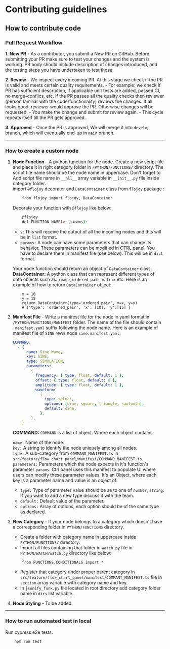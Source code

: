 # Contributing guidelines

## How to contribute code
### Pull Request Workflow

**1. New PR** - As a contributor, you submit a New PR on GitHub. Before submitting your PR make sure to test your changes and the system is working. PR body should include description of changes introduced, and the testing steps you have undertaken to test those.

**2. Review** - We inspect
every incoming PR. At this stage we check if the PR is valid and meets certain quality
requirements. - For example: we check if PR has sufficient
description, if applicable unit tests are added, passed CI, no merge-conflics, etc. If the PR passes all the quality checks then reviewer (person familiar with the
code/functionality) reviews the changes. If all looks good, reviewer would approve the PR. Otherwise changes will be requested. - You make the change and
submit for review again. - This cycle repeats itself till the PR gets
approved.

**3. Approved** - Once the PR is approved, We will merge it into `develop` branch, which will eventually end-up in `main` branch.

---

### How to create a custom node
1.  **Node Function** - A python function for the node. Create a new script file and place it in right category folder in `/PYTHON/FUNCTIONS/`  directory. The script file name should be the node name in uppercase. Don't forget to Add script file name in `__all__` array variable in `__init__.py` file inside category folder.  
    import `@flojoy` decorator and `DataContainer` class from `flojoy` package : 

    ```bash
        from flojoy import flojoy, DataContainer
    ```
    Decorate your function with `@flojoy` like below:
    ```bash
        @flojoy
        def FUNCTION_NAME(v, params):
    ```
    - `v`: This will receive the output of all the incoming nodes and this will be in `list` format.
    - `params:` A node can have some parameters that can change its behavior. These parameters can be modified in CTRL panel. You have to declare them in manifest file (see below). This will be in `dict` format.  

    Your node function should return an object of `DataContainer` class.   
    **DataContainer:**  A python class that can represent different types of data objects such as: `image`, `ordered_pair`, `matrix` etc. Here is an example of how to return `DataContainer` object:    
    ```code
        x = 10
        y = 15
        return DataContainer(type='ordered_pair', x=x, y=y)
        # {'type': 'ordered_pair', 'x': [10], 'y':[15] }
    ```
2.  **Manifest File** - Write a manifest file for the node in yaml format in `/PYTHON/FUNCTIONS/MANIFEST` folder. The name of the file should contain `.manifest.yaml` suffix following the node name. Here is an example of manifest file of `SINE WAVE` node `sine.manifest.yaml`.
    ```yaml
    COMMAND:
      - {
          name: Sine Wave,
          key: SINE,
          type: SIMULATION,
          parameters:
            {
              frequency: { type: float, default: 1 },
              offset: { type: float, default: 0 },
              amplitude: { type: float, default: 1 },
              waveform:
                {
                  type: select,
                  options: [sine, square, triangle, sawtooth],
                  default: sine,
                },
            },
        }
    ```
    **COMMAND:** `COMMAND` is a list of object. Where each object contains:

    `name:` Name of the node.  
    `key:` A string to identify the node uniquely among all nodes.   
    `type:` A sub-category from `COMMAND_MANIFEST.ts` in `src/feature/flow_chart_panel/manifest/COMMAND_MANIFEST.ts`.    
    `parameters:` Parameters which the node expects in it's function's parameter `params`. Ctrl panel uses this manifest to populate UI where users can modify these parameter values. It's an Object, where each key is a parameter name and value is an object of:
    - `type:` Type of parameter value should be se to one of `number`, `string`. If you want to add a new type discuss it with the team.
    - `default:` Default value of the parameter.    
    - `options:` Array of options, each option should be of the same type as declared.
    
 3. **New Category** - If your node belongs to a category which doesn't have a corresponding folder in `PYTHON/FUNCTIONS` directory. 
    - Create a folder with category name in uppercase inside `PYTHON/FUNCTIONS/` directory.
    - Import all files containing that folder in `watch.py` file in `PYTHON/WATCH/watch.py` directory like below:
    ```code
        from FUNCTIONS.CONDITIONALS import *
    ```
    - Register that category under proper parent category in `src/feature/flow_chart_panel/manifest/COMMANT_MANIFEST.ts` file in `section` array variable with category name and key.
    - In `jsonify_funk.py` file located in root directory add category folder name in `dirs` list variable.
 4. **Node Styling** - To be added. 
 ---
 
### How to run automated test in local

Run cypress e2e tests:
```bash
    npm run test
```


